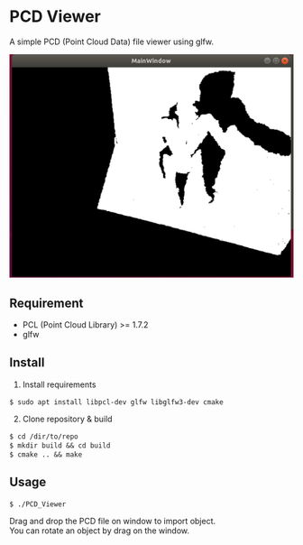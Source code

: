 PCD Viewer
====

A simple PCD (Point Cloud Data) file viewer using glfw.

![image](https://raw.githubusercontent.com/7ew1r/pcd-viewer/images/image.png)

## Requirement

- PCL (Point Cloud Library) >= 1.7.2
- glfw

## Install

1. Install requirements

```
$ sudo apt install libpcl-dev glfw libglfw3-dev cmake
```

2. Clone repository & build

```
$ cd /dir/to/repo
$ mkdir build && cd build
$ cmake .. && make
```

## Usage

```
$ ./PCD_Viewer
```

Drag and drop the PCD file  on window to import object.  
You can rotate an object by drag on the window.

